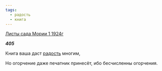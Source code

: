 ```yaml
---
tags:
  - радость
  - книга
---
```

[Листы сада Мории 1 1924г](https://127.0.0.1:4002/agni/1924)

___405___

Книга ваша даст [радость](../../../tags/#радость) многим,   

Но огорчение даже печатник принесёт, ибо бесчисленны огорчения.   

